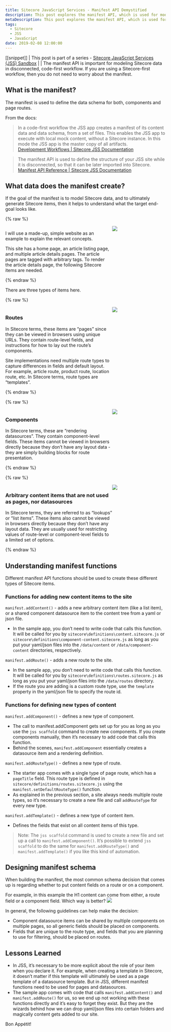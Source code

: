 ```yaml
---
title: Sitecore JavaScript Services - Manifest API Demystified
description: This post explores the manifest API, which is used for modeling Sitecore data in disconnected, code-first workflow.
metaDescription: This post explores the manifest API, which is used for modeling Sitecore data in disconnected, code-first workflow. This post is part of a series on learning to work with Sitecore JavaScript Services (JSS).
tags:
  - Sitecore
  - JSS
  - JavaScript
date: 2019-02-08 12:00:00
---
```


[[snippet]]
| This post is part of a series - [Sitecore JavaScript Services (JSS) Sandbox](/jss-sandbox/)
| 
| The manifest API is important for modeling Sitecore data in disconnected, code-first workflow. If you are using a Sitecore-first workflow, then you do not need to worry about the manifest.

## What is the manifest?
The manifest is used to define the data schema for both, components and page routes.

From the docs:
> In a code-first workflow the JSS app creates a manifest of its content data and data schema, from a set of files. This enables the JSS app to execute with local mock content, without a Sitecore instance. In this mode the JSS app is the master copy of all artifacts.  
[Development Workflows | Sitecore JSS Documentation](https://jss.sitecore.com/docs/fundamentals/dev-workflows/overview#code-first-workflow)

> The manifest API is used to define the structure of your JSS site while it is disconnected, so that it can be later imported into Sitecore.  
[Manifest API Reference | Sitecore JSS Documentation](https://jss.sitecore.com/docs/techniques/working-disconnected/manifest-api)

## What data does the manifest create?
If the goal of the manifest is to model Sitecore data, and to ultimately generate Sitecore items, then it helps to understand what the target end-goal looks like.

{% raw %}
<div style="display: inline-grid;grid-template-columns:2fr 1fr">
<div>
<p>
I will use a made-up, simple website as an example to explain the relevant concepts.
</p>
<p>
This site has a home page, an article listing page, and multiple article details pages. The article pages are tagged with arbitrary tags. To render the article details page, the following Sitecore items are needed.
</p>
</div>
<div>
<img src="./sitecore-tree.png" />
</div>
</div>
{% endraw %}

There are three types of items here.

{% raw %}
<div style="display: inline-grid;grid-template-columns:2fr 1fr">
<div>
<h3>Routes</h3>
<p>
In Sitecore terms, these items are “pages” since they can be viewed in browsers using unique URLs. They contain route-level fields, and instructions for how to lay out the route’s components.
</p>
<p>
Site implementations need multiple route types to capture differences in fields and default layout. For example, article route, product route, location route, etc. In Sitecore terms, route types are “templates”.
</p>
</div>
<div>
<img src="./sitecore-tree-pages.png" />
</div>
</div>
{% endraw %}

{% raw %}
<div style="display: inline-grid;grid-template-columns:2fr 1fr">
<div>
<h3>Components</h3>
<p>
In Sitecore terms, these are “rendering datasources”. They contain component-level fields. These items cannot be viewed in browsers directly because they don’t have any layout data - they are simply building blocks for route presentation.
</p>
</div>
<div>
<img src="./sitecore-tree-components.png" />
</div>
</div>
{% endraw %}

{% raw %}
<div style="display: inline-grid;grid-template-columns:2fr 1fr">
<div>
<h3>Arbitrary content items that are not used as pages, nor datasources</h3>
<p>
In Sitecore terms, they are referred to as “lookups” or “list items”. These items also cannot be viewed in browsers directly because they don’t have any layout data. They are usually used for restricting values of route-level or component-level fields to a limited set of options.
</p>
</div>
<div>
<img src="./sitecore-tree-content-items.png" />
</div>
</div>
{% endraw %}

## Understanding manifest functions
Different manifest API functions should be used to create these different types of Sitecore items.

### Functions for adding new content items to the site
`manifest.addContent()` - adds a new arbitrary content item (like a list item), or a shared component datasource item to the content tree from a yaml or json file.
* In the sample app, you don’t need to write code that calls this function. It will be called for you by  `sitecore\definitions\content.sitecore.js` or `sitecore\definitions\component-content.sitecore.js` as long as you put your yaml/json files into the `/data/content` or `/data/component-content` directories, respectively.

`manifest.addRoute()` - adds a new route to the site.
* In the sample app, you don’t need to write code that calls this function. It will be called for you by `sitecore\definitions\routes.sitecore.js` as long as you put your yaml/json files into the `/data/routes` directory.
* If the route you are adding is a custom route type, use the `template` property in the yaml/json file to specify the route id.

### Functions for defining new types of content
`manifest.addComponent()` - defines a new type of component.
* The call to manifest.addComponent gets set up for you as long as you use the `jss scaffold` command to create new components. If you create components manually, then it’s necessary to add code that calls this function.
* Behind the scenes, `manifest.addComponent` essentially creates a datasource item and a rendering definition.

`manifest.addRouteType()` - defines a new type of route.
* The starter app comes with a single type of page route, which has a `pageTitle` field. This route type is defined in `sitecore/definitions/routes.sitecore.js` using the `manifest.setDefaultRouteType()` function.
* As explained in the previous section, a site always needs multiple route types, so it’s necessary to create a new file and call `addRouteType` for every new type.

`manifest.addTemplate()` - defines a new type of content item.
* Defines the fields that exist on all content items of this type.

> Note: The `jss scaffold` command is used to create a new file and set up a call to `manifest.addComponent()`. It’s possible to extend `jss scaffold` to do the same for `manifest.addRouteType()` and `manifest.addTemplate()` if you like this kind of automation.  

## Designing manifest schema
When building the manifest, the most common schema decision that comes up is regarding whether to put content fields on a route or on a component.

For example, in this example the H1 content can come from either, a route field or a component field. Which way is better?
![](./route-vs-component-fields.png)

In general, the following guidelines can help make the decision:
* Component datasource items can be shared by multiple components on multiple pages, so all generic fields should be placed on components.
* Fields that are unique to the route type, and fields that you are planning to use for filtering, should be placed on routes.

## Lessons Learned
* In JSS, it’s necessary to be more explicit about the role of your item when you declare it. For example, when creating a template in Sitecore, it doesn’t matter if this template will ultimately be used as a page template of a datasource template. But in JSS, different manifest functions need to be used for pages and datasources.
* The sample app comes with code that calls `manifest.addContent()` and `manifest.addRoute()` for us, so we end up not working with these functions directly and it’s easy to forget they exist. But they are the wizards behind how we can drop yaml/json files into certain folders and magically content gets added to our site.

Bon Appétit!